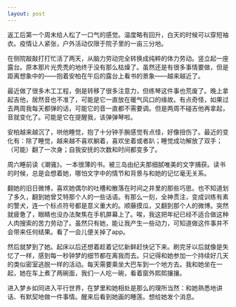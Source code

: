 ```yaml
---
layout: post
---
```


返工后第一个周末给人松了一口气的感觉。温度略有回升，白天的时候可以穿短袖衣。疫情让人紧张，户外活动仅限于院子里的一亩三分地。

在侧院敲敲打打忙活了两天，从脑力劳动完全转换成纯粹的体力劳动。竖立起一座露台。原本那片光秃秃的地终于没有那么枯燥了。虽然还是有很多事情要做，但是距离想象中的——抱着安柏在午后的露台上看书的景象——越来越近了。

最近做了很多木工工程，倒是转移了很多注意力，但练琴这件事也荒废了。晚上拿起吉他，居然音也不准了，可能是它一直放在暖气风口的缘故。有点奇怪，如果过去两周我每天都弹的话，可能它的音一直都不需要调。但是两周不碰吉他再拿起，音就变化了。可能是它在提醒我，该弹弹琴啦。

安柏越来越沉了，哄他睡觉，抱了十分钟手腕感觉有点怪，好像扭伤了。最近的变化有：除了睡觉，越来越不喜欢躺着，喜欢坐着或者趴；睡觉成功解放了双手；（可能）翻了一次身；自我安抚的次数和时间都变多了。

周六睡前读《潮骚》。一本很薄的书。被三岛由纪夫那细腻唯美的文字捕获。读书的时候，总是会想着她，哪怕文字中的情节和背景与和她的记忆毫无关系。

翻她的旧日微博，喜欢她偶尔的吐槽和散落在时间之井里的那些巧思。也不知道划了多久，翻到她曾艾特那个人的一些话语。有那么一刻，全神贯注，变成训练有素的警犬，连一个标点符号都是意义重大的。顺藤摸瓜，又翻到那个人的微博。突然就疲惫了，眼睛也没办法聚焦在手机屏幕上了。唉，我这把年纪已经不适合做这种人肉搜索的苦力劳动了。虽然只有她，能让我产生一些动力，可知道做这件事并不会带来任何结果。看了一会儿便关掉了app。

然后就梦到了她。起床以后还想着趁着记忆新鲜赶快记下来。刷完牙以后就像是失忆了一样，感到每一秒钟梦的细节都在离我而去。只记得和她参加一个持续好几天的类似密室逃脱一样的活动。每天需要乘坐大巴车到一个地方去。我和她坐在一起，她在车上煮了两碗面，我们一人吃一碗，看着窗外熙熙攘攘。

进入梦乡如同进入平行世界，在梦里和她相处是那么的理所当然：和她熟悉地讲话、有默契地做一件事情。醒来后看到她画的睡莲。想给她发个消息。